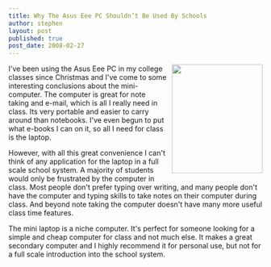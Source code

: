 ```yaml
---
title: Why The Asus Eee PC Shouldn’t Be Used By Schools
author: stephen
layout: post
published: true
post_date: 2008-02-27
---
```

<a href="http://bp0.blogger.com/_vZvzQbRKUHA/R8TzUMzmc_I/AAAAAAAAAA0/EaTun6o0xWg/s1600-h/46755_de318814.jpg"><img id="BLOGGER_PHOTO_ID_5171525800488760306" style="cursor: pointer;float: right;height: 216px;margin: 0pt 0pt 10px 10px;width: 180px" src="http://bp0.blogger.com/_vZvzQbRKUHA/R8TzUMzmc_I/AAAAAAAAAA0/EaTun6o0xWg/s320/46755_de318814.jpg" border="0" alt="" /></a>I've been using the Asus Eee PC in my college classes since Christmas and I've come to some interesting conclusions about the mini-computer.  The computer is great for note taking and e-mail, which is all I really need in class.  Its very portable and easier to carry around than notebooks.  I've even begun to put what e-books I can on it, so all I need for class is the laptop.

However, with all this great convenience I can't think of any application for the laptop in a full scale school system.  A majority of students would only be frustrated by the computer in class.  Most people don't prefer typing over writing, and many people don't have the computer and typing skills to take notes on their computer during class.  And beyond note taking the computer doesn't have many more useful class time features.

The mini laptop is a niche computer.  It's perfect for someone looking for a simple and cheap computer for class and not much else.  It makes a great secondary computer and I highly recommend it for personal use, but not for a full scale introduction into the school system.
